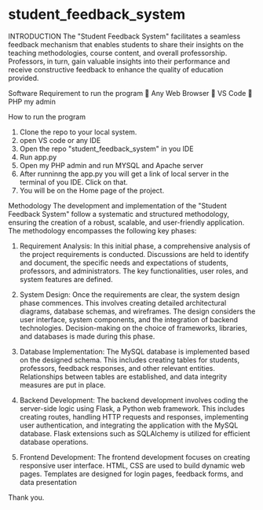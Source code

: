 # student_feedback_system


INTRODUCTION
The "Student Feedback System" facilitates a seamless feedback mechanism that enables students to
share their insights on the teaching methodologies, course content, and overall professorship.
Professors, in turn, gain valuable insights into their performance and receive constructive feedback to
enhance the quality of education provided.


Software Requirement to run the program
 Any Web Browser
 VS Code
 PHP my admin


How to run the program
1. Clone the repo to your local system.
2. open VS code or any IDE
3. Open the repo "student_feedback_system" in you IDE
4. Run app.py
5. Open my PHP admin and run MYSQL and Apache server
6. After runninng the app.py you will get a link of local server in the terminal of you IDE. Click on that.
7. You will be on the Home page of the project.


Methodology
The development and implementation of the "Student Feedback System" follow a systematic and
structured methodology, ensuring the creation of a robust, scalable, and user-friendly application. The
methodology encompasses the following key phases:

1. Requirement Analysis:
In this initial phase, a comprehensive analysis of the project requirements is conducted. Discussions
are held to identify and document, the specific needs and expectations of students, professors, and
administrators. The key functionalities, user roles, and system features are defined.

2. System Design:
Once the requirements are clear, the system design phase commences. This involves creating detailed
architectural diagrams, database schemas, and wireframes. The design considers the user interface,
system components, and the integration of backend technologies. Decision-making on the choice of
frameworks, libraries, and databases is made during this phase.

3. Database Implementation:
The MySQL database is implemented based on the designed schema. This includes creating tables for
students, professors, feedback responses, and other relevant entities. Relationships between tables are
established, and data integrity measures are put in place.

4. Backend Development:
The backend development involves coding the server-side logic using Flask, a Python web framework. This includes creating routes, handling HTTP requests and responses, implementing user authentication, and integrating the application with the MySQL database. Flask extensions such as SQLAlchemy is utilized for efficient database operations.

5. Frontend Development:
The frontend development focuses on creating responsive user interface. HTML, CSS are used to build dynamic web pages. Templates are designed for login pages, feedback forms, and data presentation


Thank you.
